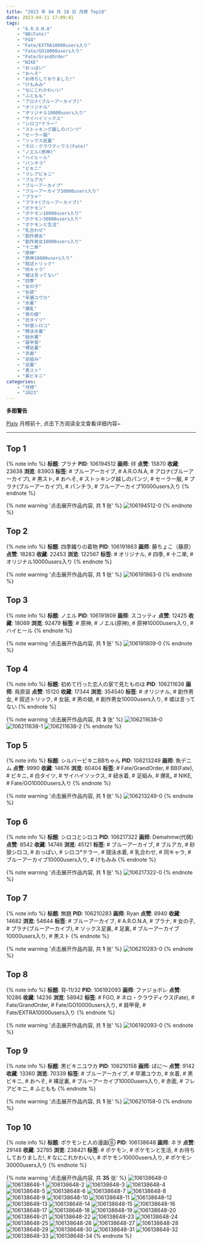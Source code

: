 ```yaml
---
title: "2023 年 04 月 10 日 月榜 Top10"
date: 2023-04-11 17:09:41
tags:
    - "A.R.O.N.A"
    - "BB(Fate)"
    - "FGO"
    - "Fate/EXTRA10000users入り"
    - "Fate/GO10000users入り"
    - "Fate/GrandOrder"
    - "NIKE"
    - "おっぱい"
    - "おへそ"
    - "お待ちしておりました!"
    - "けもみみ"
    - "なにこれかわいい"
    - "ふともも"
    - "アロナ(ブルーアーカイブ)"
    - "オリジナル"
    - "オリジナル10000users入り"
    - "サイハイソックス"
    - "シロコ*テラー"
    - "ストッキング越しのパンツ"
    - "セーラー服"
    - "ソックス足裏"
    - "ネロ・クラウディウス(Fate)"
    - "ノエル(原神)"
    - "ハイヒール"
    - "パンチラ"
    - "ビキニ"
    - "フレアビキニ"
    - "ブルアカ"
    - "ブルーアーカイブ"
    - "ブルーアーカイブ10000users入り"
    - "プラナ"
    - "プラナ(ブルーアーカイブ)"
    - "ポケモン"
    - "ポケモン10000users入り"
    - "ポケモン30000users入り"
    - "ポケモンと生活"
    - "乳合わせ"
    - "創作男女"
    - "創作男女10000users入り"
    - "十二単"
    - "原神"
    - "原神10000users入り"
    - "叙述トリック"
    - "同キャラ"
    - "嘘は言ってない"
    - "四季"
    - "女の子"
    - "女装"
    - "早瀬ユウカ"
    - "水着"
    - "爆乳"
    - "男の娘"
    - "白タイツ"
    - "砂狼シロコ"
    - "競泳水着"
    - "紐水着"
    - "肩甲骨"
    - "裸足裏"
    - "赤面"
    - "足組み"
    - "足裏"
    - "黒スト"
    - "黒ビキニ"
categories:
    - "月榜"
    - "2023"
---
```


<i class="fa fa-triangle-exclamation"></i>**多图警告**<i class="fa fa-triangle-exclamation"></i>

[Pixiv](https://www.pixiv.net/) 月榜前十, 点击下方阅读全文查看详细内容~

<!-- more -->

---

## Top 1

{% note info %}
**标题**: プラナ
**PID**: 106194512 **画师**: 绊
**点赞**: 15870 **收藏**: 23638 **浏览**: 83903
**标签**: # ブルーアーカイブ, # A.R.O.N.A, # アロナ(ブルーアーカイブ), # 黒スト, # おへそ, # ストッキング越しのパンツ, # セーラー服, # プラナ(ブルーアーカイブ), # パンチラ, # ブルーアーカイブ10000users入り
{% endnote %}

{% note warning '点击展开作品内容, 共 **1** 张' %}
![106194512-0](https://i.pixiv.re/img-original/img/2023/03/14/01/11/39/106194512_p0.jpg)
{% endnote %}

## Top 2

{% note info %}
**标题**: 四季織りの着物
**PID**: 106191863 **画师**: 藤ちょこ（藤原）
**点赞**: 18283 **收藏**: 22453 **浏览**: 122567
**标签**: # オリジナル, # 四季, # 十二単, # オリジナル10000users入り
{% endnote %}

{% note warning '点击展开作品内容, 共 **1** 张' %}
![106191863-0](https://i.pixiv.re/img-original/img/2023/03/14/00/00/39/106191863_p0.png)
{% endnote %}

## Top 3

{% note info %}
**标题**: ノエル
**PID**: 106191809 **画师**: スコッティ
**点赞**: 12425 **收藏**: 18069 **浏览**: 92479
**标签**: # 原神, # ノエル(原神), # 原神10000users入り, # ハイヒール
{% endnote %}

{% note warning '点击展开作品内容, 共 **1** 张' %}
![106191809-0](https://i.pixiv.re/img-original/img/2023/03/14/05/34/47/106191809_p0.jpg)
{% endnote %}

## Top 4

{% note info %}
**标题**: 初めて行った恋人の家で見たものは
**PID**: 106211638 **画师**: 鳥原習
**点赞**: 15120 **收藏**: 17344 **浏览**: 354540
**标签**: # オリジナル, # 創作男女, # 叙述トリック, # 女装, # 男の娘, # 創作男女10000users入り, # 嘘は言ってない
{% endnote %}

{% note warning '点击展开作品内容, 共 **3** 张' %}
![106211638-0](https://i.pixiv.re/img-original/img/2023/03/14/19/10/52/106211638_p0.jpg)
![106211638-1](https://i.pixiv.re/img-original/img/2023/03/14/19/10/52/106211638_p1.jpg)
![106211638-2](https://i.pixiv.re/img-original/img/2023/03/14/19/10/52/106211638_p2.jpg)
{% endnote %}

## Top 5

{% note info %}
**标题**: シルバービキニBBちゃん
**PID**: 106213249 **画师**: 魚デニム
**点赞**: 9990 **收藏**: 14676 **浏览**: 60404
**标签**: # Fate/GrandOrder, # BB(Fate), # ビキニ, # 白タイツ, # サイハイソックス, # 紐水着, # 足組み, # 爆乳, # NIKE, # Fate/GO10000users入り
{% endnote %}

{% note warning '点击展开作品内容, 共 **1** 张' %}
![106213249-0](https://i.pixiv.re/img-original/img/2023/03/14/20/05/47/106213249_p0.jpg)
{% endnote %}

## Top 6

{% note info %}
**标题**: シロコとシロコ
**PID**: 106217322 **画师**: Demahmw(代碼)
**点赞**: 8542 **收藏**: 14746 **浏览**: 45121
**标签**: # ブルーアーカイブ, # ブルアカ, # 砂狼シロコ, # おっぱい, # シロコ*テラー, # 競泳水着, # 乳合わせ, # 同キャラ, # ブルーアーカイブ10000users入り, # けもみみ
{% endnote %}

{% note warning '点击展开作品内容, 共 **1** 张' %}
![106217322-0](https://i.pixiv.re/img-original/img/2023/03/14/22/03/33/106217322_p0.jpg)
{% endnote %}

## Top 7

{% note info %}
**标题**: 無題
**PID**: 106210283 **画师**: Ryan
**点赞**: 8940 **收藏**: 14682 **浏览**: 54644
**标签**: # ブルーアーカイブ, # A.R.O.N.A, # プラナ, # 女の子, # プラナ(ブルーアーカイブ), # ソックス足裏, # 足裏, # ブルーアーカイブ10000users入り, # 黒スト
{% endnote %}

{% note warning '点击展开作品内容, 共 **1** 张' %}
![106210283-0](https://i.pixiv.re/img-original/img/2023/03/14/18/18/39/106210283_p0.jpg)
{% endnote %}

## Top 8

{% note info %}
**标题**: 背‐11/32
**PID**: 106192093 **画师**: ファジョボレ
**点赞**: 10286 **收藏**: 14236 **浏览**: 58942
**标签**: # FGO, # ネロ・クラウディウス(Fate), # Fate/GrandOrder, # Fate/GO10000users入り, # 肩甲骨, # Fate/EXTRA10000users入り
{% endnote %}

{% note warning '点击展开作品内容, 共 **1** 张' %}
![106192093-0](https://i.pixiv.re/img-original/img/2023/03/14/00/02/24/106192093_p0.jpg)
{% endnote %}

## Top 9

{% note info %}
**标题**: 黒ビキニユウカ
**PID**: 106210158 **画师**: ぼに～
**点赞**: 9142 **收藏**: 13360 **浏览**: 70339
**标签**: # ブルーアーカイブ, # 早瀬ユウカ, # 水着, # 黒ビキニ, # おへそ, # 裸足裏, # ブルーアーカイブ10000users入り, # 赤面, # フレアビキニ, # ふともも
{% endnote %}

{% note warning '点击展开作品内容, 共 **1** 张' %}
![106210158-0](https://i.pixiv.re/img-original/img/2023/03/14/18/13/26/106210158_p0.png)
{% endnote %}

## Top 10

{% note info %}
**标题**: ポケモンと人の漫画⑥
**PID**: 106138648 **画师**: ネヲ
**点赞**: 29148 **收藏**: 32785 **浏览**: 238421
**标签**: # ポケモン, # ポケモンと生活, # お待ちしておりました!, # なにこれかわいい, # ポケモン10000users入り, # ポケモン30000users入り
{% endnote %}

{% note warning '点击展开作品内容, 共 **35** 张' %}
![106138648-0](https://i.pixiv.re/img-original/img/2023/03/12/10/57/59/106138648_p0.png)
![106138648-1](https://i.pixiv.re/img-original/img/2023/03/12/10/57/59/106138648_p1.png)
![106138648-2](https://i.pixiv.re/img-original/img/2023/03/12/10/57/59/106138648_p2.png)
![106138648-3](https://i.pixiv.re/img-original/img/2023/03/12/10/57/59/106138648_p3.png)
![106138648-4](https://i.pixiv.re/img-original/img/2023/03/12/10/57/59/106138648_p4.png)
![106138648-5](https://i.pixiv.re/img-original/img/2023/03/12/10/57/59/106138648_p5.png)
![106138648-6](https://i.pixiv.re/img-original/img/2023/03/12/10/57/59/106138648_p6.png)
![106138648-7](https://i.pixiv.re/img-original/img/2023/03/12/10/57/59/106138648_p7.png)
![106138648-8](https://i.pixiv.re/img-original/img/2023/03/12/10/57/59/106138648_p8.png)
![106138648-9](https://i.pixiv.re/img-original/img/2023/03/12/10/57/59/106138648_p9.png)
![106138648-10](https://i.pixiv.re/img-original/img/2023/03/12/10/57/59/106138648_p10.png)
![106138648-11](https://i.pixiv.re/img-original/img/2023/03/12/10/57/59/106138648_p11.png)
![106138648-12](https://i.pixiv.re/img-original/img/2023/03/12/10/57/59/106138648_p12.png)
![106138648-13](https://i.pixiv.re/img-original/img/2023/03/12/10/57/59/106138648_p13.png)
![106138648-14](https://i.pixiv.re/img-original/img/2023/03/12/10/57/59/106138648_p14.png)
![106138648-15](https://i.pixiv.re/img-original/img/2023/03/12/10/57/59/106138648_p15.png)
![106138648-16](https://i.pixiv.re/img-original/img/2023/03/12/10/57/59/106138648_p16.png)
![106138648-17](https://i.pixiv.re/img-original/img/2023/03/12/10/57/59/106138648_p17.png)
![106138648-18](https://i.pixiv.re/img-original/img/2023/03/12/10/57/59/106138648_p18.png)
![106138648-19](https://i.pixiv.re/img-original/img/2023/03/12/10/57/59/106138648_p19.png)
![106138648-20](https://i.pixiv.re/img-original/img/2023/03/12/10/57/59/106138648_p20.png)
![106138648-21](https://i.pixiv.re/img-original/img/2023/03/12/10/57/59/106138648_p21.png)
![106138648-22](https://i.pixiv.re/img-original/img/2023/03/12/10/57/59/106138648_p22.png)
![106138648-23](https://i.pixiv.re/img-original/img/2023/03/12/10/57/59/106138648_p23.png)
![106138648-24](https://i.pixiv.re/img-original/img/2023/03/12/10/57/59/106138648_p24.png)
![106138648-25](https://i.pixiv.re/img-original/img/2023/03/12/10/57/59/106138648_p25.png)
![106138648-26](https://i.pixiv.re/img-original/img/2023/03/12/10/57/59/106138648_p26.png)
![106138648-27](https://i.pixiv.re/img-original/img/2023/03/12/10/57/59/106138648_p27.png)
![106138648-28](https://i.pixiv.re/img-original/img/2023/03/12/10/57/59/106138648_p28.png)
![106138648-29](https://i.pixiv.re/img-original/img/2023/03/12/10/57/59/106138648_p29.png)
![106138648-30](https://i.pixiv.re/img-original/img/2023/03/12/10/57/59/106138648_p30.png)
![106138648-31](https://i.pixiv.re/img-original/img/2023/03/12/10/57/59/106138648_p31.png)
![106138648-32](https://i.pixiv.re/img-original/img/2023/03/12/10/57/59/106138648_p32.png)
![106138648-33](https://i.pixiv.re/img-original/img/2023/03/12/10/57/59/106138648_p33.png)
![106138648-34](https://i.pixiv.re/img-original/img/2023/03/12/10/57/59/106138648_p34.png)
{% endnote %}
